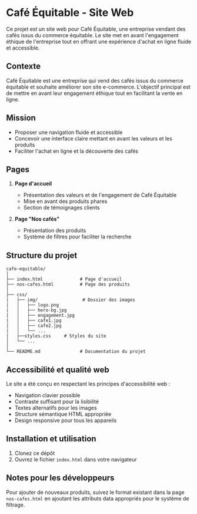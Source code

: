 # Café Équitable - Site Web

Ce projet est un site web pour Café Équitable, une entreprise vendant des cafés issus du commerce équitable. Le site met en avant l'engagement éthique de l'entreprise tout en offrant une expérience d'achat en ligne fluide et accessible.

## Contexte

Café Équitable est une entreprise qui vend des cafés issus du commerce équitable et souhaite améliorer son site e-commerce. L'objectif principal est de mettre en avant leur engagement éthique tout en facilitant la vente en ligne.

## Mission

- Proposer une navigation fluide et accessible
- Concevoir une interface claire mettant en avant les valeurs et les produits
- Faciliter l'achat en ligne et la découverte des cafés

## Pages

1. **Page d'accueil**
   - Présentation des valeurs et de l'engagement de Café Équitable
   - Mise en avant des produits phares
   - Section de témoignages clients

2. **Page "Nos cafés"**
   - Présentation des produits
   - Système de filtres pour faciliter la recherche

## Structure du projet

```
cafe-equitable/
│
├── index.html              # Page d'accueil
├── nos-cafes.html          # Page des produits
│
├── css/
|   ├── img/                 # Dossier des images
|   │   ├── logo.png
|   │   ├── hero-bg.jpg
|   │   ├── engagement.jpg
|   │   ├── cafe1.jpg
|   │   ├── cafe2.jpg
|   │   └── ...
|   ├──styles.css     # Styles du site
│   └── ...  
│
└── README.md               # Documentation du projet
```

## Accessibilité et qualité web

Le site a été conçu en respectant les principes d'accessibilité web :
- Navigation clavier possible
- Contraste suffisant pour la lisibilité
- Textes alternatifs pour les images
- Structure sémantique HTML appropriée
- Design responsive pour tous les appareils

## Installation et utilisation

1. Clonez ce dépôt
2. Ouvrez le fichier `index.html` dans votre navigateur

## Notes pour les développeurs

Pour ajouter de nouveaux produits, suivez le format existant dans la page `nos-cafes.html` en ajoutant les attributs data appropriés pour le système de filtrage.




